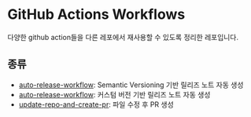 # GitHub Actions Workflows

다양한 github action들을 다른 레포에서 재사용할 수 있도록 정리한 레포입니다.

## 종류

- [auto-release-workflow](actions/auto-release-semantic-versioning/README.md): Semantic Versioning 기반 릴리즈 노트 자동 생성
- [auto-release-workflow](actions/auto-release-custom-versioning/README.md): 커스텀 버전 기반 릴리즈 노트 자동 생성
- [update-repo-and-create-pr](actions/update-repo-and-create-pr/README.md): 파일 수정 후 PR 생성